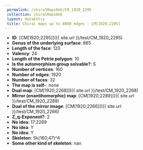```yaml
--- 
 permalink: /chiralMaps6kE/CM_1920_2295 
 collection: chiralMaps6kE
 layout: dataEntry
 title: Chiral maps up to 6000 edges - CM[1920;2295]
---
```


- **ID**: [CM[1920;2295]]({{ site.url }}/test/CM_1920_2295)
- **Genus of the underlying surface**: 865
- **Length of the face**: 120
- **Valency**: 24
- **Length of the Petrie polygon**: 10
- **Is the automorphism group solvable?**: S
- **Number of vertices**: 160
- **Number of edges**: 1920
- **Number of faces**: 32
- **The map is self-**: none
- **Dual map**: [CM[1920;2268]]({{ site.url }}/test/CM_1920_2268)
- **Mirror (enantihomorphic) map**: [CM[1920;2289]]({{ site.url }}/test/CM_1920_2289)
- **Dual of the mirror image**: [CM[1920;2266]]({{ site.url }}/test/CM_1920_2266)
- **Z_q-Exponent?**: 2
- **No idea**:  17:2289
- **No idea**: Y
- **No idea**: Y
- **Skeleton**: Sk(160;47)^4
- **Some other kind of skeleton**: nan
